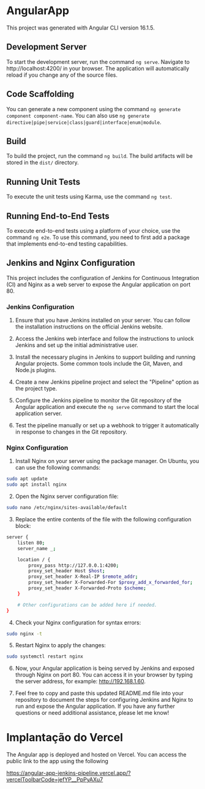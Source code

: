 # AngularApp

This project was generated with Angular CLI version 16.1.5.

## Development Server

To start the development server, run the command `ng serve`. Navigate to http://localhost:4200/ in your browser. The application will automatically reload if you change any of the source files.

## Code Scaffolding

You can generate a new component using the command `ng generate component component-name`. You can also use `ng generate directive|pipe|service|class|guard|interface|enum|module`.

## Build

To build the project, run the command `ng build`. The build artifacts will be stored in the `dist/` directory.

## Running Unit Tests

To execute the unit tests using Karma, use the command `ng test`.

## Running End-to-End Tests

To execute end-to-end tests using a platform of your choice, use the command `ng e2e`. To use this command, you need to first add a package that implements end-to-end testing capabilities.

## Jenkins and Nginx Configuration

This project includes the configuration of Jenkins for Continuous Integration (CI) and Nginx as a web server to expose the Angular application on port 80.

### Jenkins Configuration

1. Ensure that you have Jenkins installed on your server. You can follow the installation instructions on the official Jenkins website.

2. Access the Jenkins web interface and follow the instructions to unlock Jenkins and set up the initial administrative user.

3. Install the necessary plugins in Jenkins to support building and running Angular projects. Some common tools include the Git, Maven, and Node.js plugins.

4. Create a new Jenkins pipeline project and select the "Pipeline" option as the project type.

5. Configure the Jenkins pipeline to monitor the Git repository of the Angular application and execute the `ng serve` command to start the local application server.

6. Test the pipeline manually or set up a webhook to trigger it automatically in response to changes in the Git repository.

### Nginx Configuration

1. Install Nginx on your server using the package manager. On Ubuntu, you can use the following commands:

```bash
sudo apt update
sudo apt install nginx
```

2. Open the Nginx server configuration file:

```bash
sudo nano /etc/nginx/sites-available/default
```
3. Replace the entire contents of the file with the following configuration block:

```bash
server {
    listen 80;
    server_name _;

    location / {
        proxy_pass http://127.0.0.1:4200;
        proxy_set_header Host $host;
        proxy_set_header X-Real-IP $remote_addr;
        proxy_set_header X-Forwarded-For $proxy_add_x_forwarded_for;
        proxy_set_header X-Forwarded-Proto $scheme;
    }

    # Other configurations can be added here if needed.
}
```
4. Check your Nginx configuration for syntax errors:

```bash
sudo nginx -t
```
5. Restart Nginx to apply the changes:

```bash
sudo systemctl restart nginx
```

6. Now, your Angular application is being served by Jenkins and exposed through Nginx on port 80. You can access it in your browser by typing the server address, for example: http://192.168.1.60.

7. Feel free to copy and paste this updated README.md file into your repository to document the steps for configuring Jenkins and Nginx to run and expose the Angular application. If you have any further questions or need additional assistance, please let me know!


# Implantação do Vercel
The Angular app is deployed and hosted on Vercel. You can access the public link to the app using the following

https://angular-app-jenkins-pipeline.vercel.app/?vercelToolbarCode=jefYP__PpPyAXu7